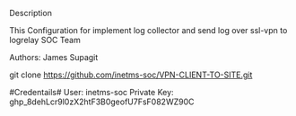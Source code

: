 Description

This Configuration for implement log collector and send log over ssl-vpn to logrelay SOC Team

Authors: James Supagit


git clone https://github.com/inetms-soc/VPN-CLIENT-TO-SITE.git

#Credentails#
User: inetms-soc
Private Key: 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